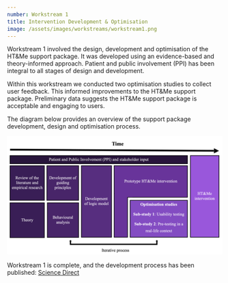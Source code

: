 ```yaml
---
number: Workstream 1
title: Intervention Development & Optimisation
image: /assets/images/workstreams/workstream1.png
---
```


Workstream 1 involved the design, development and optimisation of the HT&Me support package. It was developed using an evidence-based and theory-informed approach. Patient and public involvement (PPI) has been integral to all stages of design and development.

Within this workstream we conducted two optimisation studies to collect user feedback. This informed improvements to the HT&Me support package. Preliminary data suggests the HT&Me support package is acceptable and engaging to users.

The diagram below provides an overview of the support package development, design and optimisation process.

![PPIDiagram](/assets/images/PPIDiagram.png)

Workstream 1 is complete, and the development process has been published: [Science Direct](https://www.sciencedirect.com/science/article/pii/S0960977623005039)
